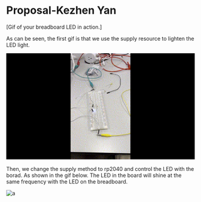 # Proposal-Kezhen Yan
[Gif of your breadboard LED in action.]

As can be seen, the first gif is that we use the supply resource to lighten the LED light.

![a](https://github.com/akiyamask/Proposal-519/blob/main/resource.gif?raw=true)

Then, we change the supply method to rp2040 and control the LED with the borad. As shown in the gif below. The LED in the board will shine at the same frequency with the LED on the breadboard.

![a](https://github.com/akiyamask/Proposal-519/blob/main/c4.gif?raw=true)



